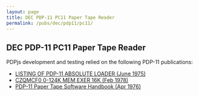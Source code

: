 ```yaml
---
layout: page
title: DEC PDP-11 PC11 Paper Tape Reader
permalink: /pubs/dec/pdp11/pc11/
---
```


DEC PDP-11 PC11 Paper Tape Reader
---

PDPjs development and testing relied on the following PDP-11 publications:

- [LISTING OF PDP-11 ABSOLUTE LOADER (June 1975)](http://archive.pcjs.org/pubs/dec/pdp11/pc11/Absolute_Loader_Listing_Jun75.pdf)
- [CZQMCF0 0-124K MEM EXER 16K (Feb 1978)](http://archive.pcjs.org/pubs/dec/pdp11/pc11/Mem-Exer-16k_Feb78.pdf)
- [PDP-11 Paper Tape Software Handbook (Apr 1976)](http://archive.pcjs.org/pubs/dec/pdp11/pc11/Paper_Tape_Software_Handbook.pdf)
